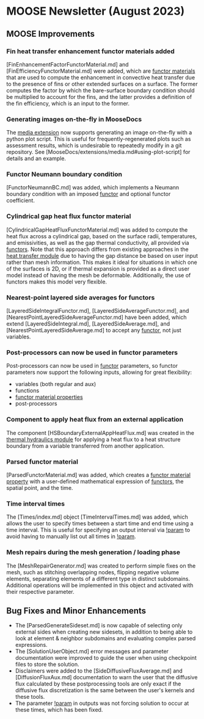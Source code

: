 # MOOSE Newsletter (August 2023)

## MOOSE Improvements

### Fin heat transfer enhancement functor materials added

[FinEnhancementFactorFunctorMaterial.md] and [FinEfficiencyFunctorMaterial.md]
were added, which are [functor materials](FunctorMaterials/index.md) that are
used to compute the enhancement in convective heat transfer due to the presence
of fins or other extended surfaces on a surface. The former computes the factor by
which the bare-surface boundary condition should be multiplied to account for
the fins, and the latter provides a definition of the fin efficiency, which is
an input to the former.

### Generating images on-the-fly in MooseDocs

The [media extension](MooseDocs/extensions/media.md) now supports generating an
image on-the-fly with a python plot script. This is useful for frequently-regenerated
plots such as assessment results, which is undesirable to repeatedly modify in
a git repository. See [MooseDocs/extensions/media.md#using-plot-script] for details
and an example.

### Functor Neumann boundary condition

[FunctorNeumannBC.md] was added, which implements a Neumann boundary condition
with an imposed [functor](Functors/index.md) and optional functor coefficient.

### Cylindrical gap heat flux functor material

[CylindricalGapHeatFluxFunctorMaterial.md] was added to compute the heat flux
across a cylindrical gap, based on the surface radii, temperatures, and emissivities,
as well as the gap thermal conductivity, all provided via [functors](Functors/index.md). Note that this
approach differs from existing approaches in the [heat transfer module](modules/heat_transfer/index.md)
due to having the gap distance be based on user input rather than mesh information.
This makes it ideal for situations in which one of the surfaces is 2D, or if
thermal expansion is provided as a direct user model instead of having the mesh
be deformable. Additionally, the use of functors makes this model very flexible.

### Nearest-point layered side averages for functors

[LayeredSideIntegralFunctor.md], [LayeredSideAverageFunctor.md], and
[NearestPointLayeredSideAverageFunctor.md] have been added, which extend
[LayeredSideIntegral.md], [LayeredSideAverage.md], and
[NearestPointLayeredSideAverage.md] to accept any [functor](Functors/index.md),
not just variables.

### Post-processors can now be used in functor parameters

Post-processors can now be used in [functor](Functors/index.md) parameters, so functor
parameters now support the following inputs, allowing for great flexibility:

- variables (both regular and aux)
- functions
- [functor material properties](FunctorMaterials/index.md)
- post-processors

### Component to apply heat flux from an external application

The component [HSBoundaryExternalAppHeatFlux.md] was created in the
[thermal hydraulics module](modules/thermal_hydraulics/index.md) for applying
a heat flux to a heat structure boundary from a variable transferred from
another application.

### Parsed functor material

[ParsedFunctorMaterial.md] was added, which creates a [functor material property](FunctorMaterials/index.md)
with a user-defined mathematical expression of [functors](Functors/index.md),
the spatial point, and the time.

### Time interval times

The [Times/index.md] object [TimeIntervalTimes.md] was added, which allows the
user to specify times between a start time and end time using a time interval. This is
useful for specifying an output interval via [!param](/Outputs/CSV/sync_times_object)
to avoid having to manually list out all times in [!param](/Outputs/CSV/sync_times).

### Mesh repairs during the mesh generation / loading phase

The [MeshRepairGenerator.md] was created to perform simple fixes on the mesh, such as stitching
overlapping nodes, flipping negative volume elements, separating elements of a different type in
distinct subdomains. Additional operations will be implemented in this object and activated
with their respective parameter.

## Bug Fixes and Minor Enhancements

- The [ParsedGenerateSideset.md] is now capable of selecting only external sides when creating new sidesets,
  in addition to being able to look at element & neighbor subdomains and evaluating complex parsed expressions.
- The [SolutionUserObject.md] error messages and parameter documentation were improved to guide
  the user when using checkpoint files to store the solution.
- Disclaimers were added to the [SideDiffusiveFluxAverage.md] and [DiffusionFluxAux.md] documentation to warn
  the user that the diffusive flux calculated by these postprocessing tools are only exact if the diffusive
  flux discretization is the same between the user's kernels and these tools.
- The parameter [!param](/Outputs/CSV/sync_times_object) in outputs was not forcing
  solution to occur at these times, which has been fixed.
